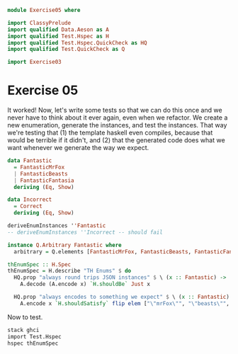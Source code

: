 ```haskell
module Exercise05 where

import ClassyPrelude
import qualified Data.Aeson as A
import qualified Test.Hspec as H
import qualified Test.Hspec.QuickCheck as HQ
import qualified Test.QuickCheck as Q

import Exercise03
```

# Exercise 05

It worked! Now, let's write some tests so that we can do this once and we never have to think about it ever again, even
when we refactor. We create a new enumeration, generate the instances, and test the instances. That way we're testing
that (1) the template haskell even compiles, because that would be terrible if it didn't, and (2) that the generated
code does what we want whenever we generate the way we expect.

```haskell
data Fantastic
  = FantasticMrFox
  | FantasticBeasts
  | FantasticFantasia
  deriving (Eq, Show)

data Incorrect
  = Correct
  deriving (Eq, Show)

deriveEnumInstances ''Fantastic
-- deriveEnumInstances ''Incorrect -- should fail

instance Q.Arbitrary Fantastic where
  arbitrary = Q.elements [FantasticMrFox, FantasticBeasts, FantasticFantasia]

thEnumSpec :: H.Spec
thEnumSpec = H.describe "TH Enums" $ do
  HQ.prop "always round trips JSON instances" $ \ (x :: Fantastic) ->
    A.decode (A.encode x) `H.shouldBe` Just x

  HQ.prop "always encodes to something we expect" $ \ (x :: Fantastic) ->
    A.encode x `H.shouldSatisfy` flip elem ["\"mrFox\"", "\"beasts\"", "\"fantasia\""]
```

Now to test.

```bash
stack ghci
import Test.Hspec
hspec thEnumSpec
```
